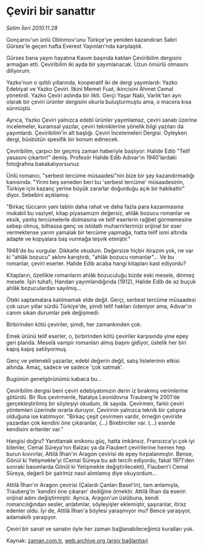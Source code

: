 # Çeviri bir sanattır

*Selim İleri 2010.11.28*

<td class="columnist-detail">
<p>Gonçarov'un ünlü Oblomov'unu Türkçe'ye yeniden kazandıran Sabri Gürses'le geçen hafta Everest Yayınları'nda karşılaştık.</p>
<p><p>Gürses bana yayın hayatına Kasım başında katılan Çeviribilim dergisini armağan etti. Çeviribilim iki ayda bir yayımlanacak. Uzun ömürlü olmasını diliyorum.
<p> Yazko'nun o ışıltılı yıllarında, kooperatif iki de dergi ya­yımlardı: Yazko Edebiyat ve Yazko Çeviri. İlkini Memet Fuat, ikin­cisini Ahmet Cemal yönetirdi. Yazko Çeviri aslında bir ilkti. Ger­çi Yaşar Nabi, Varlık'tan ayrı olarak bir çeviri ürünler dergisini okurla buluşturmuştu ama, o macera kısa sürmüştü.
<p> Ayrıca, Yazko Çeviri yalnızca edebî ürünler yayımlamaz, çevi­ri sanatı üzerine incelemeler, kuramsal yazılar, çeviri teknikle­rine yönelik bilgi yazıları da yayımlardı. Çeviribilim'in alt baş­lığı. Çeviri İncelemeleri Dergisi. Öyleyken dergi, büsbütün spesifik bir konum edinecek.
<p> Çeviribilim, çarpıcı bir geçmiş zaman haberiyle başlıyor: Ha­lide Edib "Telif yasasını çıkartın!" demiş. Profesör Halide Edib Adıvar'ın 1940'lardaki fotoğrafına bakakalıyorsunuz.
<p> Ünlü romancı, "serbest tercüme müsaadesi"nin bize bir şey ka­zandırmadığı kanısında. "Yirmi beş seneden beri bu 'serbest tercü­me' müsaadesinin, Türkiye için kazanç yerine büyük zararlar doğur­duğu açık bir hakikattir" diyor. Sebebini açıklamış:
<p> "Birkaç tüccarın yani tabiin daha rahat ve daha fazla para kazanmasına mukabil bu vaziyet, kitap piyasamızın değersiz, ahlâk bozucu romanlar ve eksik, yanlış tercümelerle dolmasına ve telif eserlerin rağbet görmemesine sebep olmuş, bilhassa genç ve istidatlı muharrirlerimizi orijinal bir eser vermektense yarım yamalak bir tercüme yapmağa, hatta telif ismi altında adapte ve kopyalara baş vurmağa teşvik etmiştir."
<p> 1948'de bu vurgular. Dikkatle okudum. Değersize hiçbir itira­zım yok, ne var ki "ahlâk bozucu" aklımı karıştırdı, "ahlâk bozucu romanlar"... Ve bu romanlar, çeviri eserler. Halide Edib acaba hangi kitapları kast ediyordu?
<p> Kitapların, özellikle romanların ahlâk bozuculuğu bizde eski mesele, dinmez mesele. İşin tuhafı, Handan yayımlandığında (1912), Halide Edib de az buçuk ahlâk bozuculardan sayılmış...
<p> Öteki saptamalara katılmamak elde değil. Gerçi, serbest ter­cüme müsaadesi çok uzun yıllar sürdü Türkiye'de, şimdi telif hak­ları ödeniyor ama, Adıvar'ın canını sıkan durumlar pek değişmedi:
<p> Birbirinden kötü çeviriler, şimdi, her zamankinden çok.
<p> Emek ürünü telif eserler, o, birbirinden kötü çeviriler karşısında yine epey geri planda. Meselâ vampir romanları almış başını gidiyor, üstelik her biri kapış kapış satılıyormuş.
<p> Genç ve yetenekli yazarlar, edebî değerin değil, satış liste­lerinin etkisi altında. Amaç, sadece ve sadece 'çok satmak'.
<p> Bugünün genelgörünümü kabaca bu...
<p> Çeviribilim dergisi beni çeviri edebiyatımızın derin iz bırakmış verimlerine götürdü. Bir Rus çevirmenle, Natalya Leonidovna Trauberg'le 2001'de gerçekleştirilmiş bir söyleşiyi okudum, ilk sayıda. Çevirmen, farklı çeviri yöntemleri üzerinde ısrarla duruyor. Çevirinin yalnızca teknik bir çalışma olduğuna ise katılmıyor. "Birkaç çeşit çevirmen vardır, örneğin çeviride yazardan çok kendini öne çıkaranlar, (...) Birebirciler var. (...) eserde kendisini eritenler var."
<p> Hangisi doğru? Yanıtlamak enikonu güç, hatta imkânsız. Fran­sızca'yı çok iyi bilenler, Cemal Süreya'nın Balzac ya da Flaubert çevirilerine hemen hep burun kıvırırlar, Attilâ İlhan'ın Aragon çevirisi de epey hırpalanmıştır. Bense, Gönül ki Yetişmekte'yi (Cemal Süreya bu adı tercih ediyordu, fakat 1971'den sonraki basımlarda Gönül ki Yetişmekte değiştirilecekti), Flaubert'i Cemal Süreya, değerli bir şairimiz nasıl alımlamış diye okuyordum...
<p> Attilâ İlhan'ın Aragon çevirisi (Çalardı Çanları Basel'in), tam anlamıyla, Trauberg'in 'kendini öne çıkaran' dediğine örnektir. Attilâ İlhan da eserin orijinal adını değiştirmiştir. Ayrıca, Aragon'un üslûbuna, kendi romancılığından sesler, anlatımlar, söyleyişler eklemiştir, şaşıranlar, itiraz edenler ol­du. İyi de, Attilâ İlhan'a böylesi yaraşmıyor mu? Bence yaraşıyor, adamakıllı yaraşıyor.
<p> Çeviri bir sanat ve sanatın öyle her zaman bağlanabileceğimiz kuralları yok. </p>
<a href="http://web.archive.org/web/20101210012829/mailto:/">
</a></p></p></p></p></p></p></p></p></p></p></p></p></p></p></p></p></p></td>

Kaynak: [zaman.com.tr](http://zaman.com.tr/yazar.do?yazino=1057859), [web.archive.org (arşiv bağlantısı)](http://web.archive.org/web/20101210012829/http://www.zaman.com.tr:80/yazar.do?yazino=1057859)
